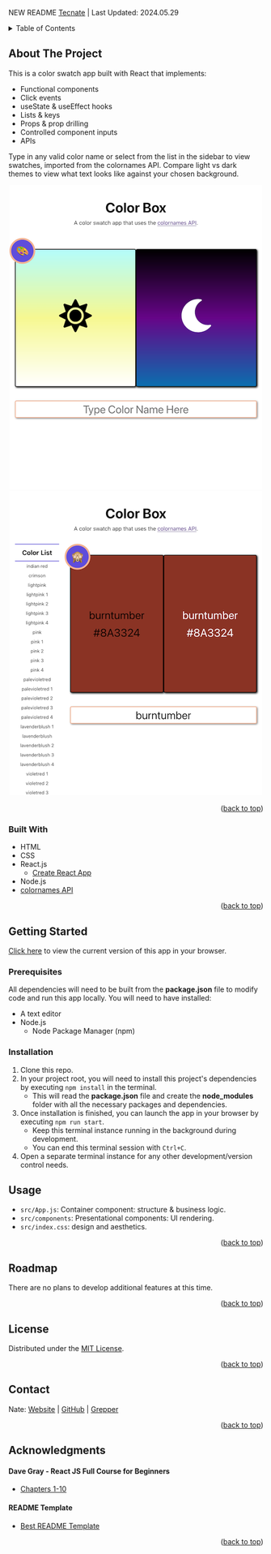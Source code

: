 NEW README
<a id="readme-top"></a>
<a href="https://tecnate.dev" target="_blank" rel="author">Tecnate</a> | Last Updated: 2024.05.29

<!-- TABLE OF CONTENTS -->
<details>
  <summary>Table of Contents</summary>
  <ol>
    <li>
      <a href="#about-the-project">About The Project</a>
      <ul>
        <li><a href="#built-with">Built With</a></li>
      </ul>
    </li>
    <li>
      <a href="#getting-started">Getting Started</a>
      <ul>
        <li><a href="#prerequisites">Prerequisites</a></li>
        <li><a href="#installation">Installation</a></li>
      </ul>
    </li>
    <li><a href="#usage">Usage</a></li>
    <li><a href="#roadmap">Roadmap</a></li>
    <li><a href="#contributing">Contributing</a></li>
    <li><a href="#license">License</a></li>
    <li><a href="#contact">Contact</a></li>
    <li><a href="#acknowledgments">Acknowledgments</a></li>
  </ol>
</details>

<!-- ABOUT THE PROJECT -->

## About The Project

This is a color swatch app built with React that implements:

-   Functional components
-   Click events
-   useState & useEffect hooks
-   Lists & keys
-   Props & prop drilling
-   Controlled component inputs
-   APIs

Type in any valid color name or select from the list in the sidebar to view swatches, imported from the colornames API. Compare light vs dark themes to view what text looks like against your chosen background.

<div align="center">

![screenshot1](screenshots/screenshot1.png "before")
![screenshot2](screenshots/screenshot2.png "after")

</div>

<p align="right">(<a href="#readme-top">back to top</a>)</p>

### Built With

-   HTML
-   CSS
-   React.js
    -   [Create React App](./create-react-app-README.md)
-   Node.js
-   [colornames API](https://www.npmjs.com/package/colornames)

<p align="right">(<a href="#readme-top">back to top</a>)</p>

<!-- GETTING STARTED -->

## Getting Started

<a href="https://nvsmith.github.io/color-box/" target="_blank" rel="author">Click here</a> to view the current version of this app in your browser.

### Prerequisites

All dependencies will need to be built from the **package.json** file to modify code and run this app locally. You will need to have installed:

-   A text editor
-   Node.js
    -   Node Package Manager (npm)

### Installation

1. Clone this repo.
2. In your project root, you will need to install this project's dependencies by executing `npm install` in the terminal.
    - This will read the **package.json** file and create the **node_modules** folder with all the necessary packages and dependencies.
3. Once installation is finished, you can launch the app in your browser by executing `npm run start`.
    - Keep this terminal instance running in the background during development.
    - You can end this terminal session with `Ctrl+C`.
4. Open a separate terminal instance for any other development/version control needs.

<!-- USAGE EXAMPLES -->

## Usage

-   `src/App.js`: Container component: structure & business logic.
-   `src/components`: Presentational components: UI rendering.
-   `src/index.css`: design and aesthetics.

<p align="right">(<a href="#readme-top">back to top</a>)</p>

<!-- ROADMAP -->

## Roadmap

There are no plans to develop additional features at this time.

<p align="right">(<a href="#readme-top">back to top</a>)</p>

<!-- LICENSE -->

## License

Distributed under the [MIT License](https://choosealicense.com/licenses/mit/).

<p align="right">(<a href="#readme-top">back to top</a>)</p>

<!-- CONTACT -->

## Contact

Nate: [Website](https://tecnate.dev/) | [GitHub](https://github.com/nvsmith) | [Grepper](https://www.grepper.com/profile/intra)

<p align="right">(<a href="#readme-top">back to top</a>)</p>

<!-- ACKNOWLEDGMENTS -->

## Acknowledgments

#### Dave Gray - React JS Full Course for Beginners

-   [Chapters 1-10](https://youtu.be/RVFAyFWO4go?si=OA_WY3gMCKANfyoO)

#### README Template

-   [Best README Template](https://github.com/othneildrew/Best-README-Template/tree/master)

<p align="right">(<a href="#readme-top">back to top</a>)</p>
